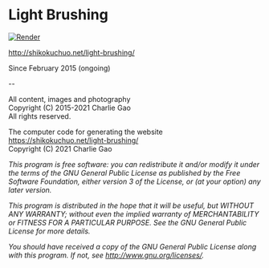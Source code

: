 # Light Brushing

[![Render](https://github.com/shikokuchuo/light-brushing/actions/workflows/main.yml/badge.svg)](https://github.com/shikokuchuo/light-brushing/actions/workflows/main.yml)

http://shikokuchuo.net/light-brushing/

Since February 2015 (ongoing)

--

All content, images and photography
<br />Copyright (C) 2015-2021 Charlie Gao
<br />All rights reserved.

The computer code for generating the website https://shikokuchuo.net/light-brushing/ 
<br />Copyright (C) 2021  Charlie Gao

*This program is free software: you can redistribute it and/or modify it under the terms of the GNU General Public License as published by the Free Software Foundation, either version 3 of the License, or (at your option) any later version.*

*This program is distributed in the hope that it will be useful, but WITHOUT ANY WARRANTY; without even the implied warranty of MERCHANTABILITY or FITNESS FOR A PARTICULAR PURPOSE.  See the GNU General Public License for more details.*

*You should have received a copy of the GNU General Public License along with this program.  If not, see <http://www.gnu.org/licenses/>.*
